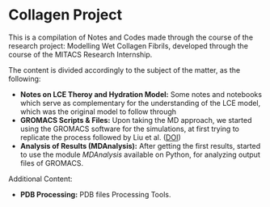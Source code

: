 # Collagen Project
This is a compilation of Notes and Codes made through the course of the research project: Modelling Wet Collagen Fibrils, developed through the course of the MITACS Research Internship.

The content is divided accordingly to the subject of the matter, as the following:
 - **Notes on LCE Theroy and Hydration Model:** Some notes and notebooks which serve as complementary for the understanding of the LCE model, which was the original model to follow through
 - **GROMACS Scripts & Files:** Upon taking the MD approach, we started using the GROMACS software for the simulations, at first trying to replicate the process followed by Liu et al. ([DOI](https://doi.org/10.1016/j.ijbiomac.2025.144728))
 - **Analysis of Results (MDAnalysis):** After getting the first results, started to use the module *MDAnalysis* available on Python, for analyzing output files of GROMACS.

Additional Content:
 - **PDB Processing:** PDB files Processing Tools.
